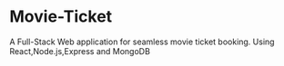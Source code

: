 # Movie-Ticket
A Full-Stack Web application for seamless movie ticket booking. Using React,Node.js,Express and MongoDB
